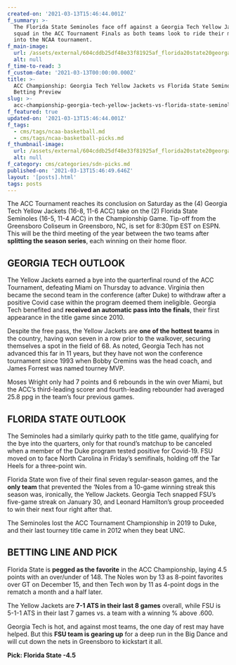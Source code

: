 ```yaml
---
created-on: '2021-03-13T15:46:44.001Z'
f_summary: >-
  The Florida State Seminoles face off against a Georgia Tech Yellow Jackets
  squad in the ACC Tournament Finals as both teams look to ride their momentum
  into the NCAA tournament. 
f_main-image:
  url: /assets/external/604cddb25df48e33f81925af_florida20state20georga20tech.jpg
  alt: null
f_time-to-read: 3
f_custom-date: '2021-03-13T00:00:00.000Z'
title: >-
  ACC Championship: Georgia Tech Yellow Jackets vs Florida State Seminoles
  Betting Preview
slug: >-
  acc-championship-georgia-tech-yellow-jackets-vs-florida-state-seminoles-betting-preview
f_featured: true
updated-on: '2021-03-13T15:46:44.001Z'
f_tags:
  - cms/tags/ncaa-basketball.md
  - cms/tags/ncaa-basketball-picks.md
f_thumbnail-image:
  url: /assets/external/604cddb25df48e33f81925af_florida20state20georga20tech.jpg
  alt: null
f_category: cms/categories/sdn-picks.md
published-on: '2021-03-13T15:46:49.646Z'
layout: '[posts].html'
tags: posts
---
```


The ACC Tournament reaches its conclusion on Saturday as the (4) Georgia Tech Yellow Jackets (16-8, 11-6 ACC) take on the (2) Florida State Seminoles (16-5, 11-4 ACC) in the Championship Game. Tip-off from the Greensboro Coliseum in Greensboro, NC, is set for 8:30pm EST on ESPN. This will be the third meeting of the year between the two teams after **splitting the season series**, each winning on their home floor.

GEORGIA TECH OUTLOOK
--------------------

The Yellow Jackets earned a bye into the quarterfinal round of the ACC Tournament, defeating Miami on Thursday to advance. Virginia then became the second team in the conference (after Duke) to withdraw after a positive Covid case within the program deemed them ineligible. Georgia Tech benefited and **received an automatic pass into the finals**, their first appearance in the title game since 2010.

Despite the free pass, the Yellow Jackets are **one of the hottest teams** in the country, having won seven in a row prior to the walkover, securing themselves a spot in the field of 68. As noted, Georgia Tech has not advanced this far in 11 years, but they have not won the conference tournament since 1993 when Bobby Cremins was the head coach, and James Forrest was named tourney MVP.

Moses Wright only had 7 points and 6 rebounds in the win over Miami, but the ACC’s third-leading scorer and fourth-leading rebounder had averaged 25.8 ppg in the team’s four previous games.

FLORIDA STATE OUTLOOK
---------------------

The Seminoles had a similarly quirky path to the title game, qualifying for the bye into the quarters, only for that round’s matchup to be canceled when a member of the Duke program tested positive for Covid-19. FSU moved on to face North Carolina in Friday’s semifinals, holding off the Tar Heels for a three-point win.

Florida State won five of their final seven regular-season games, and the **only team** that prevented the ‘Noles from a 10-game winning streak this season was, ironically, the Yellow Jackets. Georgia Tech snapped FSU’s five-game streak on January 30, and Leonard Hamilton’s group proceeded to win their next four right after that.

The Seminoles lost the ACC Tournament Championship in 2019 to Duke, and their last tourney title came in 2012 when they beat UNC.

BETTING LINE AND PICK
---------------------

Florida State is **pegged as the favorite** in the ACC Championship, laying 4.5 points with an over/under of 148. The Noles won by 13 as 8-point favorites over GT on December 15, and then Tech won by 11 as 4-point dogs in the rematch a month and a half later.

The Yellow Jackets are **7-1 ATS in their last 8 games** overall, while FSU is 5-1-1 ATS in their last 7 games vs. a team with a winning % above .600.

Georgia Tech is hot, and against most teams, the one day of rest may have helped. But this **FSU team is gearing up** for a deep run in the Big Dance and will cut down the nets in Greensboro to kickstart it all.

**Pick: Florida State -4.5**

‍
